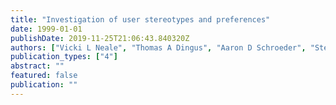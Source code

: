 ```yaml
---
title: "Investigation of user stereotypes and preferences"
date: 1999-01-01
publishDate: 2019-11-25T21:06:43.840320Z
authors: ["Vicki L Neale", "Thomas A Dingus", "Aaron D Schroeder", "Steven Zellers", "Steven Reinach"]
publication_types: ["4"]
abstract: ""
featured: false
publication: ""
---
```


